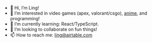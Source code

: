 - 👋 Hi, I’m Ling!
- 👀 I’m interested in video games (apex, valorant/csgo), [anime](https://myanimelist.net/profile/blahblahboar), and programming!
- 🌱 I’m currently learning: React/TypeScript.
- 💞️ I’m looking to collaborate on fun things!
- 📫 How to reach me: ling@airtable.com

<!---
LingLong-at/LingLong-at is a ✨ special ✨ repository because its `README.md` (this file) appears on your GitHub profile.
You can click the Preview link to take a look at your changes.
--->
